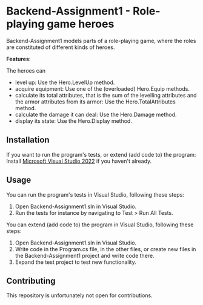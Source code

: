 # Backend-Assignment1 - Role-playing game heroes

Backend-Assignment1 models parts of a role-playing game, where the roles are constituted of different kinds of heroes.

**Features**:

The heroes can 
- level up: Use the Hero.LevelUp method.
- acquire equipment: Use one of the (overloaded) Hero.Equip methods.
- calculate its total attributes, that is the sum of the levelling attributes and the armor attributes from its armor: Use the Hero.TotalAttributes method.
- calculate the damage it can deal: Use the Hero.Damage method.
- display its state: Use the Hero.Display method.


## Installation

If you want to run the program's tests, or extend (add code to) the program: 
Install [Microsoft Visual Studio 2022](https://visualstudio.microsoft.com/downloads/) if you haven't already.


## Usage

You can run the program's tests in Visual Studio, following these steps:
1. Open Backend-Assignment1.sln in Visual Studio.
2. Run the tests for instance by navigating to Test > Run All Tests.

You can extend (add code to) the program in Visual Studio, following these steps:
1. Open Backend-Assignment1.sln in Visual Studio.
2. Write code in the Program.cs file, in the other files, or create new files in the Backend-Assignment1 project and write code there. 
3. Expand the test project to test new functionality.


## Contributing

This repository is unfortunately not open for contributions.
